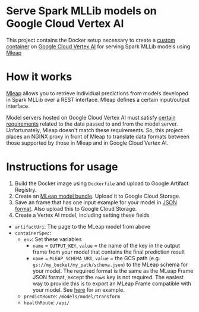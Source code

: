 # Serve Spark MLLib models on Google Cloud Vertex AI

This project contains the Docker setup necessary to create a [custom container](https://cloud.google.com/vertex-ai/docs/predictions/use-custom-container) on [Google Cloud Vertex AI](https://cloud.google.com/vertex-ai/docs/predictions/getting-predictions) for serving Spark MLLib models using [Mleap](https://github.com/combust/mleap)

# How it works
[Mleap](https://github.com/combust/mleap) allows you to retrieve individual predictions from models developed in Spark MLLib over a REST interface. Mleap defines a certain input/output interface.

Model servers hosted on Google Cloud Vertex AI must satisfy [certain requirements](https://cloud.google.com/vertex-ai/docs/predictions/custom-container-requirements) related to the data passed to and from the model server. Unfortunately, Mleap doesn't match these requirements. So, this project places an NGINX proxy in front of Mleap to translate data formats between those supported by those in Mleap and in Google Cloud Vertex AI.

# Instructions for usage
1. Build the Docker image using `Dockerfile` and upload to Google Artifact Registry.
1. Create an [MLeap model bundle](https://github.com/combust/mleap-docs/blob/master/core-concepts/mleap-bundles.md). Upload it to Google Cloud Storage.
1. Save an frame that has one input example for your model in [JSON format](https://combust.github.io/mleap-docs/mleap-runtime/storing.html). Also upload this to Google Cloud Storage.
1. Create a Vertex AI model, including setting these fields
  - `artifactUri`: The page to the MLeap model from above
  - `containerSpec`:
    - `env`: Set these variables
      - `name` = `OUTPUT_KEY`, `value` = the name of the key in the output frame from your model that contains the final prediction result
      - `name` = `MLEAP_SCHEMA_URI`, `value` = the GCS path (e.g. `gs://my_bucket/my_path/schema.json`) to the MLeap schema for your model. The required format is the same as the MLeap Frame JSON format, except the `rows` key is not required. The easiest way to provide this is to export an MLeap Frame compatible with your model. See [here](https://github.com/combust/mleap/blob/master/mleap-benchmark/src/main/resources/leap_frame/frame.airbnb.json) for an example.
    - `predictRoute`: `/models/model/transform`
    - `healthRoute`: `/api/`